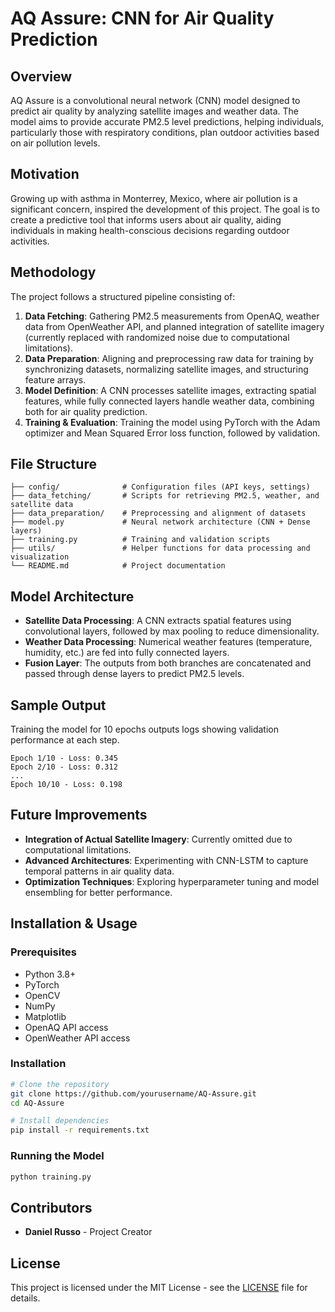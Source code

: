 # AQ Assure: CNN for Air Quality Prediction

## Overview
AQ Assure is a convolutional neural network (CNN) model designed to predict air quality by analyzing satellite images and weather data. The model aims to provide accurate PM2.5 level predictions, helping individuals, particularly those with respiratory conditions, plan outdoor activities based on air pollution levels.

## Motivation
Growing up with asthma in Monterrey, Mexico, where air pollution is a significant concern, inspired the development of this project. The goal is to create a predictive tool that informs users about air quality, aiding individuals in making health-conscious decisions regarding outdoor activities.

## Methodology
The project follows a structured pipeline consisting of:
1. **Data Fetching**: Gathering PM2.5 measurements from OpenAQ, weather data from OpenWeather API, and planned integration of satellite imagery (currently replaced with randomized noise due to computational limitations).
2. **Data Preparation**: Aligning and preprocessing raw data for training by synchronizing datasets, normalizing satellite images, and structuring feature arrays.
3. **Model Definition**: A CNN processes satellite images, extracting spatial features, while fully connected layers handle weather data, combining both for air quality prediction.
4. **Training & Evaluation**: Training the model using PyTorch with the Adam optimizer and Mean Squared Error loss function, followed by validation.

## File Structure
```
├── config/              # Configuration files (API keys, settings)
├── data_fetching/       # Scripts for retrieving PM2.5, weather, and satellite data
├── data_preparation/    # Preprocessing and alignment of datasets
├── model.py             # Neural network architecture (CNN + Dense layers)
├── training.py          # Training and validation scripts
├── utils/               # Helper functions for data processing and visualization
└── README.md            # Project documentation
```

## Model Architecture
- **Satellite Data Processing**: A CNN extracts spatial features using convolutional layers, followed by max pooling to reduce dimensionality.
- **Weather Data Processing**: Numerical weather features (temperature, humidity, etc.) are fed into fully connected layers.
- **Fusion Layer**: The outputs from both branches are concatenated and passed through dense layers to predict PM2.5 levels.

## Sample Output
Training the model for 10 epochs outputs logs showing validation performance at each step.
```
Epoch 1/10 - Loss: 0.345
Epoch 2/10 - Loss: 0.312
...
Epoch 10/10 - Loss: 0.198
```

## Future Improvements
- **Integration of Actual Satellite Imagery**: Currently omitted due to computational limitations.
- **Advanced Architectures**: Experimenting with CNN-LSTM to capture temporal patterns in air quality data.
- **Optimization Techniques**: Exploring hyperparameter tuning and model ensembling for better performance.

## Installation & Usage
### Prerequisites
- Python 3.8+
- PyTorch
- OpenCV
- NumPy
- Matplotlib
- OpenAQ API access
- OpenWeather API access

### Installation
```bash
# Clone the repository
git clone https://github.com/yourusername/AQ-Assure.git
cd AQ-Assure

# Install dependencies
pip install -r requirements.txt
```

### Running the Model
```bash
python training.py
```

## Contributors
- **Daniel Russo** - Project Creator

## License
This project is licensed under the MIT License - see the [LICENSE](LICENSE) file for details.
